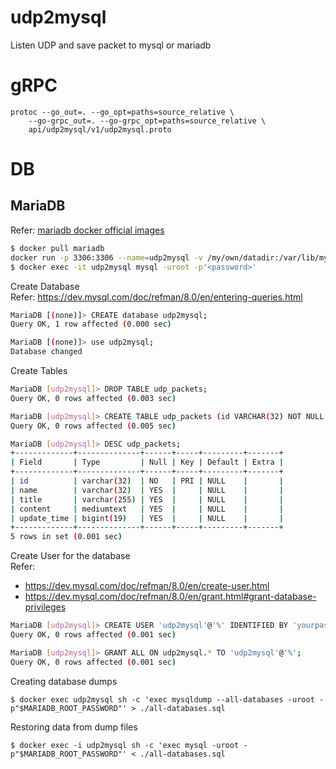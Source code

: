 # udp2mysql
Listen UDP and save packet to mysql or mariadb

# gRPC

```
protoc --go_out=. --go_opt=paths=source_relative \
    --go-grpc_out=. --go-grpc_opt=paths=source_relative \
    api/udp2mysql/v1/udp2mysql.proto
```

# DB

## MariaDB

Refer: [mariadb docker official images](https://hub.docker.com/_/mariadb)
```bash
$ docker pull mariadb
docker run -p 3306:3306 --name=udp2mysql -v /my/own/datadir:/var/lib/mysql -e MYSQL_ROOT_PASSWORD='<password>' -d mariadb:latest
$ docker exec -it udp2mysql mysql -uroot -p'<password>'
```

Create Database  
Refer: https://dev.mysql.com/doc/refman/8.0/en/entering-queries.html
```bash
MariaDB [(none)]> CREATE database udp2mysql;
Query OK, 1 row affected (0.000 sec)

MariaDB [(none)]> use udp2mysql;
Database changed
```
Create Tables
```bash
MariaDB [udp2mysql]> DROP TABLE udp_packets;
Query OK, 0 rows affected (0.003 sec)

MariaDB [udp2mysql]> CREATE TABLE udp_packets (id VARCHAR(32) NOT NULL, name VARCHAR(32), title VARCHAR(255), content TEXT(65535), update_time BIGINT(19), UNIQUE KEY (id));
Query OK, 0 rows affected (0.005 sec)

MariaDB [udp2mysql]> DESC udp_packets;
+-------------+--------------+------+-----+---------+-------+
| Field       | Type         | Null | Key | Default | Extra |
+-------------+--------------+------+-----+---------+-------+
| id          | varchar(32)  | NO   | PRI | NULL    |       |
| name        | varchar(32)  | YES  |     | NULL    |       |
| title       | varchar(255) | YES  |     | NULL    |       |
| content     | mediumtext   | YES  |     | NULL    |       |
| update_time | bigint(19)   | YES  |     | NULL    |       |
+-------------+--------------+------+-----+---------+-------+
5 rows in set (0.001 sec)
```
Create User for the database  
Refer: 
- https://dev.mysql.com/doc/refman/8.0/en/create-user.html
- https://dev.mysql.com/doc/refman/8.0/en/grant.html#grant-database-privileges
```bash
MariaDB [udp2mysql]> CREATE USER 'udp2mysql'@'%' IDENTIFIED BY 'yourpassword';
Query OK, 0 rows affected (0.001 sec)

MariaDB [udp2mysql]> GRANT ALL ON udp2mysql.* TO 'udp2mysql'@'%';
Query OK, 0 rows affected (0.001 sec)
```
Creating database dumps
```
$ docker exec udp2mysql sh -c 'exec mysqldump --all-databases -uroot -p"$MARIADB_ROOT_PASSWORD"' > ./all-databases.sql
```
Restoring data from dump files
```
$ docker exec -i udp2mysql sh -c 'exec mysql -uroot -p"$MARIADB_ROOT_PASSWORD"' < ./all-databases.sql
```
